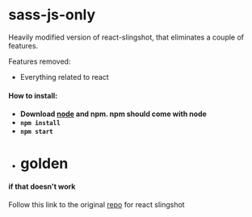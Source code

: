# sass-js-only
Heavily modified version of react-slingshot, that eliminates a couple of features.

Features removed:
<ul>
  <li>
    Everything related to react
  </li>
</ul>

<h4>How to install:<h4>
<ul>
  <li>Download <a href="https://nodejs.org/en/">node</a> and npm. npm should come with node</li>
  <li>
    <code>npm install</code>
  </li>
  <li>
    <code>npm start</code>
  </li>
  <li>
    <h1>golden</h1>
  </li>
</ul>
<h4>if that doesn't work</h4>
<p>
Follow this link to the original <a href="https://github.com/coryhouse/react-slingshot">repo</a>
for react slingshot
</p>

